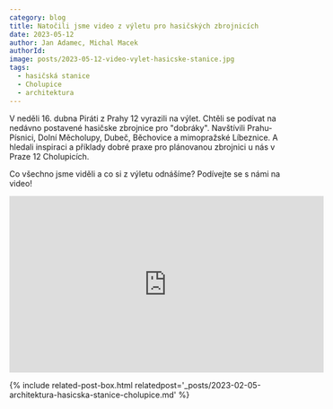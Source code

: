```yaml
---
category: blog
title: Natočili jsme video z výletu pro hasičských zbrojnicích
date: 2023-05-12
author: Jan Adamec, Michal Macek
authorId: 
image: posts/2023-05-12-video-vylet-hasicske-stanice.jpg
tags:
  - hasičská stanice
  - Cholupice
  - architektura
---
```


V neděli 16. dubna Piráti z Prahy 12 vyrazili na výlet. Chtěli se podívat na nedávno postavené hasičske zbrojnice pro "dobráky". Navštívili Prahu-Písnici, Dolní Měcholupy, Dubeč, Běchovice a mimopražské Líbeznice. A hledali inspiraci a příklady dobré praxe pro plánovanou zbrojnici u nás v Praze 12 Cholupicích.

Co všechno jsme viděli a co si z výletu odnášíme? Podívejte se s námi na video!

<iframe width="560" height="315" src="https://www.youtube.com/embed/vR1hgamNmqA" title="YouTube video player" frameborder="0" allow="accelerometer; autoplay; clipboard-write; encrypted-media; gyroscope; picture-in-picture" allowfullscreen></iframe>

{% include related-post-box.html relatedpost='_posts/2023-02-05-architektura-hasicska-stanice-cholupice.md' %}

